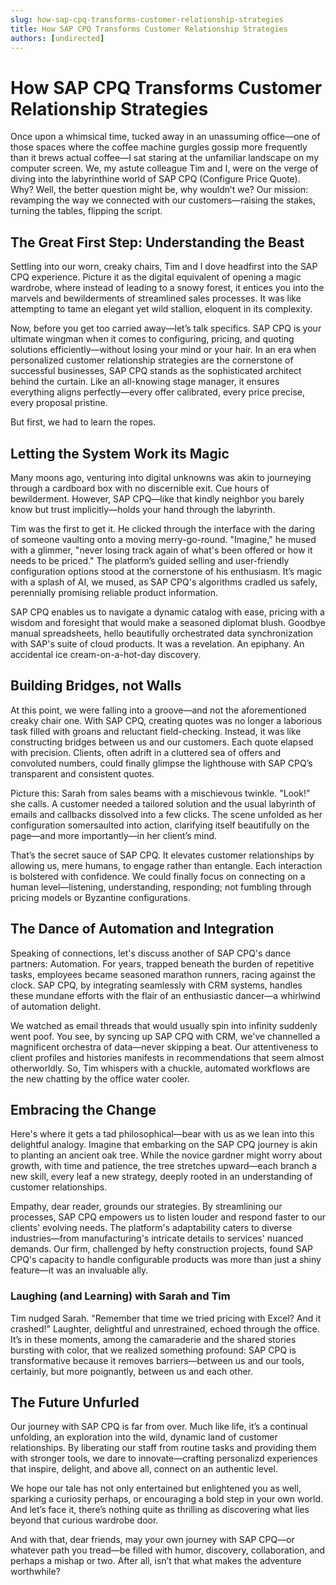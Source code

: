 ```yaml
---
slug: how-sap-cpq-transforms-customer-relationship-strategies
title: How SAP CPQ Transforms Customer Relationship Strategies
authors: [undirected]
---
```



# How SAP CPQ Transforms Customer Relationship Strategies

Once upon a whimsical time, tucked away in an unassuming office—one of those spaces where the coffee machine gurgles gossip more frequently than it brews actual coffee—I sat staring at the unfamiliar landscape on my computer screen. We, my astute colleague Tim and I, were on the verge of diving into the labyrinthine world of SAP CPQ (Configure Price Quote). Why? Well, the better question might be, why wouldn’t we? Our mission: revamping the way we connected with our customers—raising the stakes, turning the tables, flipping the script.

## The Great First Step: Understanding the Beast

Settling into our worn, creaky chairs, Tim and I dove headfirst into the SAP CPQ experience. Picture it as the digital equivalent of opening a magic wardrobe, where instead of leading to a snowy forest, it entices you into the marvels and bewilderments of streamlined sales processes. It was like attempting to tame an elegant yet wild stallion, eloquent in its complexity.

Now, before you get too carried away—let’s talk specifics. SAP CPQ is your ultimate wingman when it comes to configuring, pricing, and quoting solutions efficiently—without losing your mind or your hair. In an era when personalized customer relationship strategies are the cornerstone of successful businesses, SAP CPQ stands as the sophisticated architect behind the curtain. Like an all-knowing stage manager, it ensures everything aligns perfectly—every offer calibrated, every price precise, every proposal pristine.

But first, we had to learn the ropes.

## Letting the System Work its Magic

Many moons ago, venturing into digital unknowns was akin to journeying through a cardboard box with no discernible exit. Cue hours of bewilderment. However, SAP CPQ—like that kindly neighbor you barely know but trust implicitly—holds your hand through the labyrinth.

Tim was the first to get it. He clicked through the interface with the daring of someone vaulting onto a moving merry-go-round. "Imagine," he mused with a glimmer, "never losing track again of what's been offered or how it needs to be priced." The platform’s guided selling and user-friendly configuration options stood at the cornerstone of his enthusiasm. It’s magic with a splash of AI, we mused, as SAP CPQ's algorithms cradled us safely, perennially promising reliable product information.

SAP CPQ enables us to navigate a dynamic catalog with ease, pricing with a wisdom and foresight that would make a seasoned diplomat blush. Goodbye manual spreadsheets, hello beautifully orchestrated data synchronization with SAP's suite of cloud products. It was a revelation. An epiphany. An accidental ice cream-on-a-hot-day discovery.

## Building Bridges, not Walls

At this point, we were falling into a groove—and not the aforementioned creaky chair one. With SAP CPQ, creating quotes was no longer a laborious task filled with groans and reluctant field-checking. Instead, it was like constructing bridges between us and our customers. Each quote elapsed with precision. Clients, often adrift in a cluttered sea of offers and convoluted numbers, could finally glimpse the lighthouse with SAP CPQ’s transparent and consistent quotes.

Picture this: Sarah from sales beams with a mischievous twinkle. "Look!" she calls. A customer needed a tailored solution and the usual labyrinth of emails and callbacks dissolved into a few clicks. The scene unfolded as her configuration somersaulted into action, clarifying itself beautifully on the page—and more importantly—in her client’s mind.

That’s the secret sauce of SAP CPQ. It elevates customer relationships by allowing us, mere humans, to engage rather than entangle. Each interaction is bolstered with confidence. We could finally focus on connecting on a human level—listening, understanding, responding; not fumbling through pricing models or Byzantine configurations.

## The Dance of Automation and Integration

Speaking of connections, let's discuss another of SAP CPQ's dance partners: Automation. For years, trapped beneath the burden of repetitive tasks, employees became seasoned marathon runners, racing against the clock. SAP CPQ, by integrating seamlessly with CRM systems, handles these mundane efforts with the flair of an enthusiastic dancer—a whirlwind of automation delight.

We watched as email threads that would usually spin into infinity suddenly went poof. You see, by syncing up SAP CPQ with CRM, we've channelled a magnificent orchestra of data—never skipping a beat. Our attentiveness to client profiles and histories manifests in recommendations that seem almost otherworldly. So, Tim whispers with a chuckle, automated workflows are the new chatting by the office water cooler.

## Embracing the Change

Here's where it gets a tad philosophical—bear with us as we lean into this delightful analogy. Imagine that embarking on the SAP CPQ journey is akin to planting an ancient oak tree. While the novice gardner might worry about growth, with time and patience, the tree stretches upward—each branch a new skill, every leaf a new strategy, deeply rooted in an understanding of customer relationships.

Empathy, dear reader, grounds our strategies. By streamlining our processes, SAP CPQ empowers us to listen louder and respond faster to our clients' evolving needs. The platform's adaptability caters to diverse industries—from manufacturing's intricate details to services' nuanced demands. Our firm, challenged by hefty construction projects, found SAP CPQ's capacity to handle configurable products was more than just a shiny feature—it was an invaluable ally.

### Laughing (and Learning) with Sarah and Tim

Tim nudged Sarah. "Remember that time we tried pricing with Excel? And it crashed!" Laughter, delightful and unrestrained, echoed through the office. It’s in these moments, among the camaraderie and the shared stories bursting with color, that we realized something profound: SAP CPQ is transformative because it removes barriers—between us and our tools, certainly, but more poignantly, between us and each other.

## The Future Unfurled

Our journey with SAP CPQ is far from over. Much like life, it’s a continual unfolding, an exploration into the wild, dynamic land of customer relationships. By liberating our staff from routine tasks and providing them with stronger tools, we dare to innovate—crafting personalizd experiences that inspire, delight, and above all, connect on an authentic level.

We hope our tale has not only entertained but enlightened you as well, sparking a curiosity perhaps, or encouraging a bold step in your own world. And let’s face it, there’s nothing quite as thrilling as discovering what lies beyond that curious wardrobe door.

And with that, dear friends, may your own journey with SAP CPQ—or whatever path you tread—be filled with humor, discovery, collaboration, and perhaps a mishap or two. After all, isn’t that what makes the adventure worthwhile?